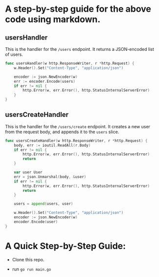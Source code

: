 # A step-by-step guide for the above code using markdown.

## usersHandler

This is the handler for the `/users` endpoint. It returns a JSON-encoded list of users.

```go
func usersHandler(w http.ResponseWriter, r *http.Request) {
	w.Header().Set("Content-Type", "application/json")

	encoder := json.NewEncoder(w)
	err := encoder.Encode(users)
	if err != nil {
		http.Error(w, err.Error(), http.StatusInternalServerError)
	}
}
```

## usersCreateHandler

This is the handler for the `/users/create` endpoint. It creates a new user from the request body, and appends it to the `users` slice.

```go
func usersCreateHandler(w http.ResponseWriter, r *http.Request) {
	body, err := ioutil.ReadAll(r.Body)
	if err != nil {
		http.Error(w, err.Error(), http.StatusInternalServerError)
		return
	}

	var user User
	err = json.Unmarshal(body, &user)
	if err != nil {
		http.Error(w, err.Error(), http.StatusInternalServerError)
		return
	}

	users = append(users, user)

	w.Header().Set("Content-Type", "application/json")
	encoder := json.NewEncoder(w)
	encoder.Encode(user)
}
```

# A Quick Step-by-Step Guide:

* Clone this repo.

* run ```go run main.go```
